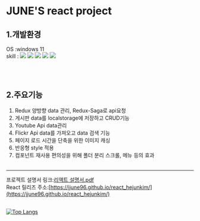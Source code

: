 # JUNE'S react project


1.개발환경
-------------------------------------
OS :windows 11<br/>
skill : 
  <img src="https://img.shields.io/badge/Html-EF2D5E?style=flat&logo=html&logoColor=white"/>
  <img src="https://img.shields.io/badge/Css-A9225C?style=flat&logo=css&logoColor=white"/>
  <img src="https://img.shields.io/badge/Javascript-FF9E0F?style=flat&logo=javascript&logoColor=white"/>
  <img src="https://img.shields.io/badge/React-03fcd7?style=flat&logo=react&logoColor=white"/>
  <img src="https://img.shields.io/badge/Scss-fc03df?style=flat&logo=scss&logoColor=white"/>


  <br/><br/>
2.주요기능
-------------------------------------
1. Redux 양방향 data 관리, Redux-Saga로 api요청
2. 게시판 data를 localstorage에 저장하고 CRUD기능
3. Youtube Api data관리
4. Flickr Api data를 가져오고 data 검색 기능
5. 페이지 로드 시간을 단축을 위한 이미지 캐싱
6. 반응형 style 적용
7. 컴포넌트 재사용 편의성을 위해 폴더 분리
   스크롤, 메뉴 등의 효과
<br/><br/>

-------------------------------------
프로젝트 설명서 링크:[리액트 설명서.pdf](https://github.com/JJUNE96/react_hejunkim/files/11227971/default.pdf)<br/>
React 릴리즈 주소:[https://jjune96.github.io/react_hejunkim/](https://jjune96.github.io/react_hejunkim/)
<br/><br/>


[![Top Langs](https://github-readme-stats.vercel.app/api/top-langs/?username=anuraghazra&layout=compact)](https://github.com/anuraghazra/github-readme-stats)<br/><br/>

